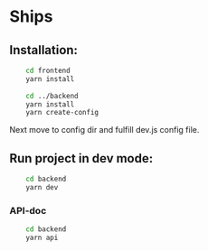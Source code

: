 # Ships

## Installation:
```bash
    cd frontend
    yarn install
    
    cd ../backend
    yarn install
    yarn create-config
```
Next move to config dir and fulfill dev.js config file.

## Run project in dev mode:
```bash
    cd backend
    yarn dev
```

### API-doc
```bash
    cd backend
    yarn api
```